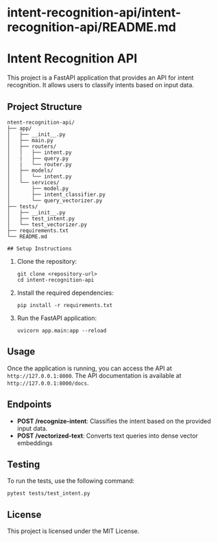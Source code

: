 # intent-recognition-api/intent-recognition-api/README.md

# Intent Recognition API

This project is a FastAPI application that provides an API for intent recognition. It allows users to classify intents based on input data.

## Project Structure

```
ntent-recognition-api/
├── app/
│   ├── __init__.py
│   ├── main.py
│   ├── routers/
│   │   ├── intent.py
│   |   ├── query.py
│   |   └── router.py
│   ├── models/
│   │   └── intent.py      
│   └── services/
│       ├── model.py         
│       ├── intent_classifier.py 
│       └── query_vectorizer.py 
├── tests/
│   ├── __init__.py
│   ├── test_intent.py      
│   └── test_vectorizer.py 
├── requirements.txt       
└── README.md               

## Setup Instructions
```
1. Clone the repository:
   ```
   git clone <repository-url>
   cd intent-recognition-api
   ```

2. Install the required dependencies:
   ```
   pip install -r requirements.txt
   ```

3. Run the FastAPI application:
   ```
   uvicorn app.main:app --reload
   ```

## Usage

Once the application is running, you can access the API at `http://127.0.0.1:8000`. The API documentation is available at `http://127.0.0.1:8000/docs`.

## Endpoints

- **POST /recognize-intent**: Classifies the intent based on the provided input data.
- **POST /vectorized-text**: Converts text queries into dense vector embeddings
## Testing

To run the tests, use the following command:
```
pytest tests/test_intent.py
```

## License

This project is licensed under the MIT License.

